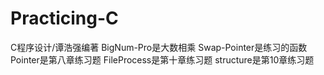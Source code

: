 # Practicing-C
C程序设计/谭浩强编著
BigNum-Pro是大数相乘
Swap-Pointer是练习的函数
Pointer是第八章练习题
FileProcess是第十章练习题
structure是第10章练习题
